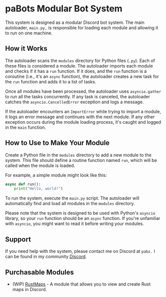 # paBots Modular Bot System

This system is designed as a modular Discord bot system. The main autoloader, `main.py,` is responsible for loading each module and allowing it to run on one machine.

## How it Works

The autoloader scans the `modules` directory for Python files (`.py`). Each of these files is considered a module. The autoloader imports each module and checks if it has a `run` function. If it does, and the `run` function is a coroutine (i.e., it's an `async` function), the autoloader creates a new task for the `run` function and adds it to a list of tasks.

Once all modules have been processed, the autoloader uses `asyncio.gather` to run all the tasks concurrently. If any task is canceled, the autoloader catches the `asyncio.CancelledError` exception and logs a message.

If the autoloader encounters an `ImportError` while trying to import a module, it logs an error message and continues with the next module. If any other exception occurs during the module loading process, it's caught and logged in the `main` function.

## How to Use to Make Your Module

Create a Python file in the `modules` directory to add a new module to the system. This file should define a routine function named `run`, which will be called when the module is loaded.

For example, a simple module might look like this:
```py
async def run():
    print("Hello, world!")
```

To run the system, execute the `main.py` script. The autoloader will automatically find and load all modules in the `modules` directory.

Please note that the system is designed to be used with Python's `asyncio` library, so your `run` function should be an `async` function. If you're unfamiliar with `asyncio`, you might want to read it before writing your modules.

## Support 
If you need help with the system, please contact me on Discord at `pabz.` I can be found in my community [Discord](https://discord.gg/redberry).

## Purchasable Modules
- (WIP) [RustMaps](https://redberry.gg) - A module that allows you to view and create Rust maps in Discord.
